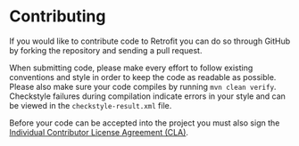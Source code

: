 Contributing
============

If you would like to contribute code to Retrofit you can do so through GitHub by
forking the repository and sending a pull request.

When submitting code, please make every effort to follow existing conventions
and style in order to keep the code as readable as possible. Please also make
sure your code compiles by running `mvn clean verify`. Checkstyle failures
during compilation indicate errors in your style and can be viewed in the
`checkstyle-result.xml` file.

Before your code can be accepted into the project you must also sign the
[Individual Contributor License Agreement (CLA)][1].


 [1]: https://spreadsheets.google.com/spreadsheet/viewform?formkey=dDViT2xzUHAwRkI3X3k5Z0lQM091OGc6MQ&ndplr=1
